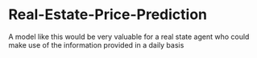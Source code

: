 # Real-Estate-Price-Prediction
A model like this would be very valuable for a real state agent who  could make use of the information provided in a daily basis 
